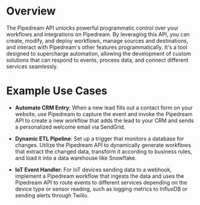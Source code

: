 # Overview

The Pipedream API unlocks powerful programmatic control over your workflows and integrations on Pipedream. By leveraging this API, you can create, modify, and deploy workflows, manage sources and destinations, and interact with Pipedream's other features programmatically. It's a tool designed to supercharge automation, allowing the development of custom solutions that can respond to events, process data, and connect different services seamlessly.

# Example Use Cases

- **Automate CRM Entry**: When a new lead fills out a contact form on your website, use Pipedream to capture the event and invoke the Pipedream API to create a new workflow that adds the lead to your CRM and sends a personalized welcome email via SendGrid.

- **Dynamic ETL Pipeline**: Set up a trigger that monitors a database for changes. Utilize the Pipedream API to dynamically generate workflows that extract the changed data, transform it according to business rules, and load it into a data warehouse like Snowflake.

- **IoT Event Handler**: For IoT devices sending data to a webhook, implement a Pipedream workflow that ingests the data and uses the Pipedream API to route events to different services depending on the device type or sensor reading, such as logging metrics to InfluxDB or sending alerts through Twilio.
